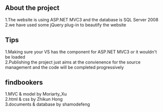 About the project
---------------------------------------------------------------------------------------------------------
1.The website is using ASP.NET MVC3 and the database is SQL Server 2008<br />
2.we have used some jQuery plug-in to beautify the website<br />

Tips
---------------------------------------------------------------------------------------------------------
1.Making sure your VS has the component for ASP.NET MVC3 or it wouldn't be loaded<br />
2.Publishing the project just aims at the convienence for the source management and the code will be completed progressively<br />

findbookers
---------------------------------------------------------------------------------------------------------
1.MVC & model by Moriarty_Xu<br />
2.html & css by Zhikun Hong<br />
3.documents & database by shamodefeng<br />
